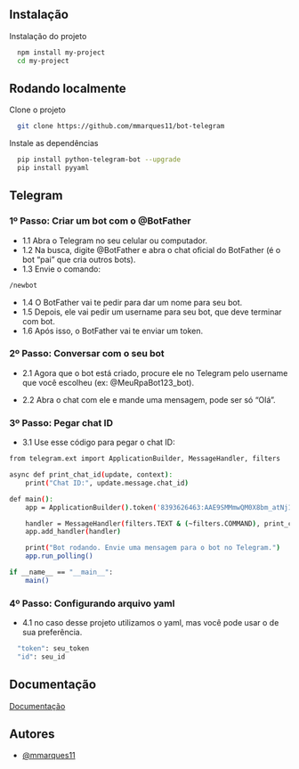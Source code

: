 
## Instalação

Instalação do projeto

```bash
  npm install my-project
  cd my-project
```
    
## Rodando localmente

Clone o projeto

```bash
  git clone https://github.com/mmarques11/bot-telegram
```

Instale as dependências

```bash
  pip install python-telegram-bot --upgrade
  pip install pyyaml
```

## Telegram

### 1º Passo: Criar um bot com o @BotFather
- 1.1 Abra o Telegram no seu celular ou computador.
- 1.2 Na busca, digite @BotFather e abra o chat oficial do BotFather (é o bot “pai” que cria outros bots).
- 1.3 Envie o comando:

```bash
/newbot
```

- 1.4 O BotFather vai te pedir para dar um nome para seu bot.
- 1.5 Depois, ele vai pedir um username para seu bot, que deve terminar com bot.
- 1.6 Após isso, o BotFather vai te enviar um token.

### 2º Passo: Conversar com o seu bot
- 2.1 Agora que o bot está criado, procure ele no Telegram pelo username que você escolheu (ex: @MeuRpaBot123_bot).

- 2.2 Abra o chat com ele e mande uma mensagem, pode ser só “Olá”.

### 3º Passo: Pegar chat ID
- 3.1 Use esse código para pegar o chat ID:
```bash
from telegram.ext import ApplicationBuilder, MessageHandler, filters

async def print_chat_id(update, context):
    print("Chat ID:", update.message.chat_id)

def main():
    app = ApplicationBuilder().token('8393626463:AAE9SMMmwQM0X8bm_atNj1mgmShoXyeesFY').build()

    handler = MessageHandler(filters.TEXT & (~filters.COMMAND), print_chat_id)
    app.add_handler(handler)

    print("Bot rodando. Envie uma mensagem para o bot no Telegram.")
    app.run_polling()

if __name__ == "__main__":
    main()
```
### 4º Passo: Configurando arquivo yaml
- 4.1 no caso desse projeto utilizamos o yaml, mas você pode usar o de sua preferência.
```bash
  "token": seu_token
  "id": seu_id
```
## Documentação

[Documentação](https://core.telegram.org/bots/api)


## Autores

- [@mmarques11](https://www.github.com/mmarques11)


